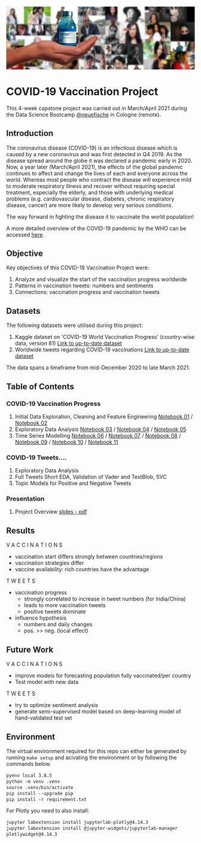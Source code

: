 ![](images/vaccine-6116391_1920_pixabay.jpg)


# COVID-19 Vaccination Project

This 4-week capstone project was carried out in March/April 2021 during the Data Science Bootcamp [@neuefische](https://www.neuefische.de) in Cologne (remote).

## Introduction

The coronavirus disease (COVID-19) is an infectious disease which is caused by a new coronavirus and was first detected in Q4 2019. As the disease spread around the globe it was declared a pandemic early in 2020. Now, a year later (March/April 2021), the effects of the global pandemic continues to affect and change the lives of each and everyone across the world. Whereas most people who contract the disease will experience mild to moderate respiratory illness and recover without requiring special treatment, especially the elderly, and those with underlying medical problems (e.g. cardiovascular disease, diabetes, chronic respiratory disease, cancer) are more likely to develop very serious conditions.

The way forward in fighting the disease it to vaccinate the world population!

A more detailed overview of the COVID-19 pandemic by the WHO can be accessed [here](https://www.who.int/health-topics/coronavirus#tab=tab_1).


## Objective

Key objectives of this COVID-19 Vaccination Project were:

1) Analyze and visualize the start of the vaccination progress worldwide
2) Patterns in vaccination tweets: numbers and sentiments
3) Connections: vaccination progress and vaccination tweets


## Datasets

The following datasets were utilised during this project:

1) Kaggle dataset on 'COVID-19 World Vaccination Progress' (country-wise data, version 81) [Link to up-to-date dataset](https://www.kaggle.com/gpreda/covid-world-vaccination-progress)
1) Worldwide tweets regarding COVID-19 vaccinations [Link to up-to-date dataset](https://www.kaggle.com/gpreda/all-covid19-vaccines-tweets)

The data spans a timeframe from mid-December 2020 to late March 2021.


## Table of Contents

### COVID-19 Vaccination Progress
1) Initial Data Exploration, Cleaning and Feature Engineering [Notebook 01](https://github.com/BiBa-01/Capstone_Covid/blob/f49a910f3ffb04ddd04a8e2c8a4e628fe8f1e794/01_COVID_Vaccines.ipynb) / [Notebook 02](https://github.com/BiBa-01/Capstone_Covid/blob/main/24042021_Cleaning_Birte.ipynb)
2) Exploratory Data Analysis [Notebook 03](https://github.com/BiBa-01/Capstone_Covid/blob/f49a910f3ffb04ddd04a8e2c8a4e628fe8f1e794/03_COVID_Vaccines.ipynb) / [Notebook 04](https://github.com/BiBa-01/Capstone_Covid/blob/main/25042021_EDA_Visualization_Birte.ipynb) / [Notebook 05](https://github.com/BiBa-01/Capstone_Covid/blob/f49a910f3ffb04ddd04a8e2c8a4e628fe8f1e794/05_COVID_Vaccines.ipynb)
3) Time Series Modelling [Notebook 06](https://github.com/BiBa-01/Capstone_Covid/blob/f49a910f3ffb04ddd04a8e2c8a4e628fe8f1e794/06_COVID_Vaccines.ipynb) / [Notebook 07](https://github.com/BiBa-01/Capstone_Covid/blob/f49a910f3ffb04ddd04a8e2c8a4e628fe8f1e794/07_COVID_Vaccines.ipynb) / [Notebook 08](https://github.com/BiBa-01/Capstone_Covid/blob/f49a910f3ffb04ddd04a8e2c8a4e628fe8f1e794/08_COVID_Vaccines.ipynb) / [Notebook 09](https://github.com/BiBa-01/Capstone_Covid/blob/050ada568054380726ff9c0d0d1c31121a88750c/09_COVID_Vaccines.ipynb) / [Notebook 10](https://github.com/BiBa-01/Capstone_Covid/blob/main/24042021_Modelling_Birte.ipynb) / [Notebook 11](https://github.com/BiBa-01/Capstone_Covid/blob/main/25042021_Timeseries_fbprophet_Birte.ipynb)

### COVID-19 Tweets....
1) Exploratory Data Analysis 
2) Full Tweets Short EDA, Validation of Vader and TextBlob, SVC
3) Topic Models for Positive and Negative Tweets

### Presentation

1) Project Overview [slides - pdf](https://github.com/BiBa-01/Capstone_Covid/XXX)


## Results

V A C C I N A T I O N S
+ vaccination start differs strongly between countries/regions
+ vaccination strategies differ
+ vaccine availability: rich countries have the advantage

T W E E T S
+ vaccination progress
    + strongly correlated to increase in tweet numbers (for India/China)
    + leads to more vaccination tweets
    + positive tweets dominate
+ influence hypothesis
    + numbers and daily changes
    + pos. >> neg. (local effect)


## Future Work

V A C C I N A T I O N S
+ improve models for forecasting population fully vaccinated/per country 
+ Test model with new data

T W E E T S
+ try to optimize sentiment analysis
+ generate semi-supervised model based on deep-learning model of hand-validated test set

## Environment

The virtual environment required for this repo can either be generated by running `make setup` and acivating the environment or by following the commands below.

```
pyenv local 3.8.5
python -m venv .venv
source .venv/bin/activate
pip install --upgrade pip
pip install -r requirement.txt
```

For Plotly you need to also install:
```
jupyter labextension install jupyterlab-plotly@4.14.3
jupyter labextension install @jupyter-widgets/jupyterlab-manager plotlywidget@4.14.3
```
